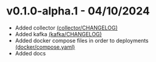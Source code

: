 # v0.1.0-alpha.1 - 04/10/2024
- Added collector [(collector/CHANGELOG)](src/collector/CHANGELOG.md)
- Added kafka [(kafka/CHANGELOG)](src/kafka/CHANGELOG.md)
- Added docker compose files in order to deployments [(docker/compose.yaml)](/services/clickstream/docker/compose.yaml)
- Added docs
